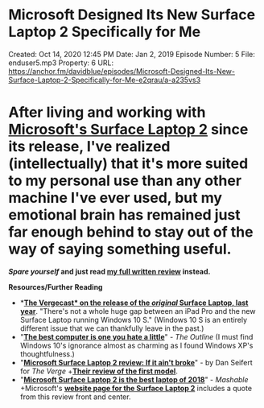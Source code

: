# Microsoft Designed Its New Surface Laptop 2 Specifically for Me

Created: Oct 14, 2020 12:45 PM
Date: Jan 2, 2019
Episode Number: 5
File: enduser5.mp3
Property: 6
URL: https://anchor.fm/davidblue/episodes/Microsoft-Designed-Its-New-Surface-Laptop-2-Specifically-for-Me-e2qrau/a-a235vs3

# After living and working with **[Microsoft's Surface Laptop 2](http://bilge.world/microsoft-surface-laptop-2-review-future-computing)** since its release, I've realized (intellectually) that it's more suited to my personal use than any other machine I've ever used, but my emotional brain has remained just far enough behind to stay out of the way of saying something useful.

***Spare yourself* and just read [my full written review](http://bilge.world/microsoft-surface-laptop-2-review-future-computing) instead.**

**Resources/Further Reading**

- ***[The Vergecast* on the release of the *original* Surface Laptop, last year](https://www.theverge.com/2017/5/5/15557738/vergecast-podcast-255-microsoft-surface-laptop-samsung-dex-i-clicked-the-doc)**. "There's not a whole huge gap between an iPad Pro and the new Surface Laptop running Windows 10 S." (Windows 10 S is an entirely different issue that we can thankfully leave in the past.)
- "**[The best computer is one you hate a little](https://theoutline.com/post/6781/ditching-my-macbook-lenovo-yoga-life)**" - *The Outline* (I must find Windows 10's ignorance almost as charming as I found Windows XP's thoughtfulness.)
- "**[Microsoft Surface Laptop 2 review: If it ain't broke](https://www.theverge.com/2018/10/16/17979516/microsoft-surface-laptop-2-review-specs-price-features-windows-10)**" - by Dan Seifert for *The Verge* +**[Their review of the first model](https://www.theverge.com/2017/6/13/15776222/new-microsoft-surface-laptop-review)**.
- "**[Microsoft Surface Laptop 2 is the best laptop of 2018](https://mashable.com/review/microsoft-surface-laptop-2/#gww6cY24CsqQ)**" - *Mashable* +Microsoft's **[website page for the Surface Laptop 2](https://www.microsoft.com/en-us/p/surface-laptop-2/8XQJKK3DD91B)** includes a quote from this review front and center.